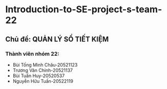 # Introduction-to-SE-project-s-team-22 
## Chủ đề: QUẢN LÝ SỔ TIẾT KIỆM  
### Thành viên nhóm 22:  
* Bùi Tống Minh Châu-20521123  
* Trương Văn Chinh-20521137  
* Bùi Tuấn Huy-20520537  
* Nguyễn Hữu Tuấn-20522119  
